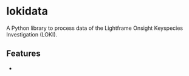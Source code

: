 # lokidata

A Python library to process data of the Lightframe Onsight Keyspecies Investigation (LOKI).

## Features
- 